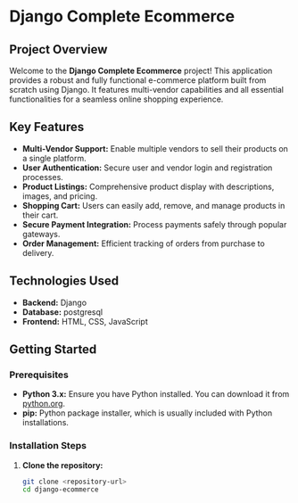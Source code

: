 # Django Complete Ecommerce

## Project Overview
Welcome to the **Django Complete Ecommerce** project! This application provides a robust and fully functional e-commerce platform built from scratch using Django. It features multi-vendor capabilities and all essential functionalities for a seamless online shopping experience.

## Key Features
- **Multi-Vendor Support:** Enable multiple vendors to sell their products on a single platform.
- **User Authentication:** Secure user and vendor login and registration processes.
- **Product Listings:** Comprehensive product display with descriptions, images, and pricing.
- **Shopping Cart:** Users can easily add, remove, and manage products in their cart.
- **Secure Payment Integration:** Process payments safely through popular gateways.
- **Order Management:** Efficient tracking of orders from purchase to delivery.

## Technologies Used
- **Backend:** Django
- **Database:** postgresql
- **Frontend:** HTML, CSS, JavaScript

## Getting Started

### Prerequisites
- **Python 3.x:** Ensure you have Python installed. You can download it from [python.org](https://www.python.org/downloads/).
- **pip:** Python package installer, which is usually included with Python installations.

### Installation Steps
1. **Clone the repository:**
   ```bash
   git clone <repository-url>
   cd django-ecommerce
